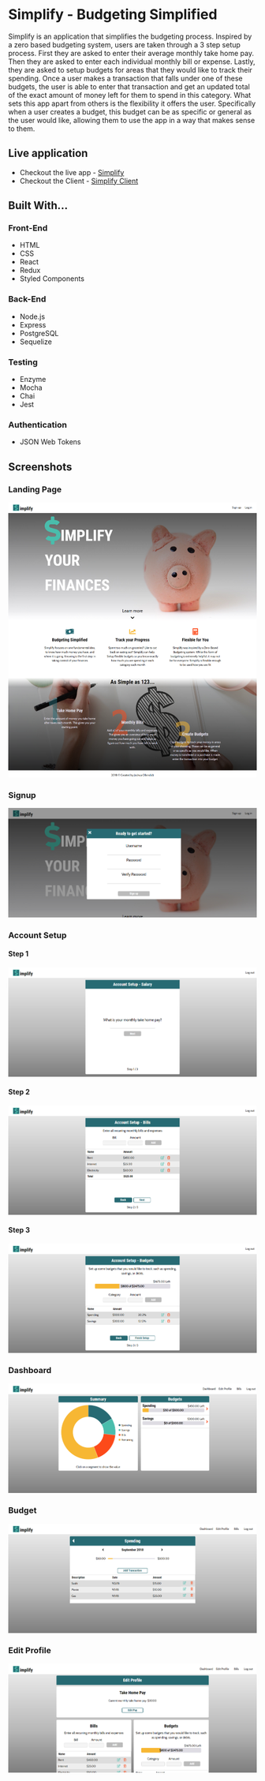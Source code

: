 # Simplify - Budgeting Simplified
Simplify is an application that simplifies the budgeting process. Inspired by a zero based budgeting system, users are taken through a 3 step setup process. First they are asked to enter their average monthly take home pay. Then they are asked to enter each individual monthly bill or expense. Lastly, they are asked to setup budgets for areas that they would like to track their spending. Once a user makes a transaction that falls under one of these budgets, the user is able to enter that transaction and get an updated total of the exact amount of money left for them to spend in this category. What sets this app apart from others is the flexibility it offers the user. Specifically when a user creates a budget, this budget can be as specific or general as the user would like, allowing them to use the app in a way that makes sense to them.

## Live application
- Checkout the live app - [Simplify](https://gentle-escarpment-27186.herokuapp.com/)
- Checkout the Client - [Simplify Client](https://github.com/Jollendi91/simplify-budgeting-client)

## Built With...
### Front-End
  - HTML
  - CSS
  - React
  - Redux
  - Styled Components
  
### Back-End
  - Node.js
  - Express
  - PostgreSQL
  - Sequelize
  
### Testing
  - Enzyme
  - Mocha
  - Chai
  - Jest
  
### Authentication
- JSON Web Tokens

## Screenshots

### Landing Page
![Landing Page](images/Simplify-LandingPage.png)

### Signup
![Sign up](images/Simplify-Signup.png)

### Account Setup
#### Step 1
![Setup Step 1](images/Simplify-Setup-1.png)
#### Step 2
![Setup Step 2](images/Simplify-Setup-2.png)
#### Step 3
![Setup Step 3](images/Simplify-Setup-3.png)

### Dashboard
![Dashboard](images/Simplify-Dashboard.png)

### Budget
![Budget](images/Simplify-Budget.png)

### Edit Profile
![Edit Profile](images/Simplify-EditProfile.png)
